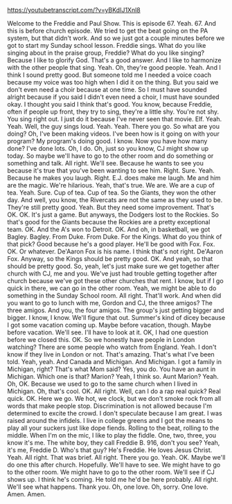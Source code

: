 https://youtubetranscript.com/?v=yBKdIJ1Xnl8

 Welcome to the Freddie and Paul Show. This is episode 67. Yeah. 67. And this is before church episode. We tried to get the beat going on the PA system, but that didn't work. And so we just got a couple minutes before we got to start my Sunday school lesson. Freddie sings. What do you like singing about in the praise group, Freddie? What do you like singing? Because I like to glorify God. That's a good answer. And I like to harmonize with the other people that sing. Yeah. Oh, they're good people. Yeah. And I think I sound pretty good. But someone told me I needed a voice coach because my voice was too high when I did it on the thing. But you said we don't even need a choir because at one time. So I must have sounded alright because if you said I didn't even need a choir, I must have sounded okay. I thought you said I think that's good. You know, because Freddie, often if people up front, they try to sing, they're a little shy. You're not shy. You sing right out. I just do it because I've never seen that movie. Elf. Yeah. Yeah. Well, the guy sings loud. Yeah. Yeah. There you go. So what are you doing? Oh, I've been making videos. I've been how is it going on with your program? My program's doing good. I know. Now you have how many done? I've done lots. Oh, I do. Oh, just so you know, CJ might show up today. So maybe we'll have to go to the other room and do something or something and talk. All right. We'll see. Because he wants to see you because it's true that you've been wanting to see him. Right. Sure. Yeah. Because he makes you laugh. Right. E.J. does make me laugh. Me and him are the magic. We're hilarious. Yeah, that's true. We are. We are a cup of tea. Yeah. Sure. Cup of tea. Cup of tea. So the Giants, they won the other day. And well, you know, the Rivercats are not the same as they used to be. They're still pretty good. Yeah. But they need some improvement. That's OK. OK. It's just a game. But anyways, the Dodgers lost to the Rockies. So that's good for the Giants because the Rockies are a pretty exceptional team. OK. And the A's won to Detroit. OK. And oh, in basketball, we got Bagley. Bagley. From Duke. From Duke. For the Kings. What do you think of that pick? Good because he's a good player. He'll be good with Fox. Fox. OK. Or whatever. De'Aaron Fox is his name. I think that's not right. De'Aaron Fox. Anyway, so the Kings should be pretty good. OK. And yeah, so that should be pretty good. So, yeah, let's just make sure we get together after church with CJ, me and you. We've just had trouble getting together after church because we've got these other churches that rent. I know, but if I go quick in there, we can go in the other room. Yeah, we might be able to do something in the Sunday School room. All right. That'll work. And when did you want to go to lunch with me, Gordon and CJ, the three amigos? The three amigos. And you, the four amigos. The group's just getting bigger and bigger. I know, I know. We'll figure that out. Summer's kind of dicey because I got some vacation coming up. Maybe before vacation, though. Maybe before vacation. We'll see. I'll have to look at it. OK, I had one question before we closed this. OK. So we honestly have people in London watching? There are some people who watch from England. Yeah. I don't know if they live in London or not. That's amazing. That's what I've been told. Yeah, yeah. And Canada and Michigan. And Michigan. I got a family in Michigan, right? That's what Mom said? Yes, you do. You have an aunt in Michigan. Which one is that? Marion? Yeah, I think so. Aunt Marion? Yeah. Oh, OK. Because we used to go to the same church when I lived in Michigan. Oh, that's cool. OK. All right. Well, can I do a rap real quick? Real quick. OK. Here we go. We hot, we clock, but we don't smoke rock from all words that make people stop. Discrimination is not allowed because I'm determined to excite the crowd. I don't speculate because I am great. I was raised around the infidels. I live in college greens and I got the means to play all your suckers just like dope fiends. Rolling to the beat, rolling to the middle. When I'm on the mic, I like to play the fiddle. One, two, three, you know it's me. The white boy, they call Freddie B. 916, don't you see? Yeah, it's me, Freddie D. Who's that guy? He's Freddie. He loves Jesus Christ. Yeah. All right. That was brief. All right. There you go. Yeah. OK. Maybe we'll do one this after church. Hopefully. We'll have to see. We might have to go to the other room. We might have to go to the other room. We'll see if CJ shows up. I think he's coming. He told me he'd be here probably. All right. We'll see what happens. Thank you. Oh, one love. Oh, sorry. One love. Amen. Amen.